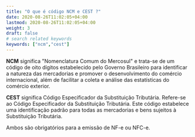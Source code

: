 ```yaml
---
title: "O que é código NCM e CEST ?"
date: 2020-08-26T11:02:05+04:00
lastmod: 2020-08-26T11:02:05+04:00
weight: 3
draft: false
# search related keywords
keywords: ["ncm","cest"]
---
```


__NCM__ significa "Nomenclatura Comum do Mercosul" e trata-se de um código de oito dígitos estabelecido pelo Governo Brasileiro para identificar a natureza das mercadorias e promover o desenvolvimento do comércio internacional, além de facilitar a coleta e análise das estatísticas do comércio exterior.

__CEST__ significa Código Especificador da Substituição Tributária. Refere-se ao Código Especificador da Substituição Tributária. Este código estabelece uma identificação padrão para todas as mercadorias e bens sujeitos à Substituição Tributária.

Ambos são obrigatórios para a emissão de NF-e ou NFC-e.

